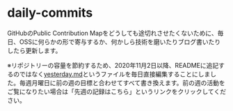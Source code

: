 # daily-commits

GitHubのPublic Contribution Mapをどうしても途切れさせたくないために、毎日、OSSに何らかの形で寄与するか、何かしら技術を磨いたりブログ書いたりしたら更新します。

※リポジトリーの容量を節約するため、2020年11月2日以降、READMEに追記するのではなく[yesterday.md](yesterday.md)というファイルを毎日直接編集することにしました。毎週月曜日に前の週の目標と合わせてすべて書き換えます。前の週の活動をご覧になりたい場合は「先週の記録はこちら」というリンクをクリックしてください。
